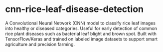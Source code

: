 # cnn-rice-leaf-disease-detection
A Convolutional Neural Network (CNN) model to classify rice leaf images into healthy or diseased categories. Useful for early detection of common rice plant diseases such as bacterial leaf blight and brown spot. Built with TensorFlow/Keras and trained on labeled image datasets to support smart agriculture and precision farming.
